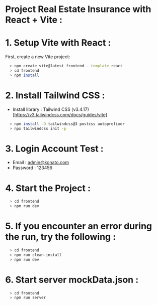 # Project Real Estate Insurance with React + Vite :

# 1. Setup Vite with React :

First, create a new Vite project:

```bash
  > npm create vite@latest frontend --template react
  > cd frontend
  > npm install
```

# 2. Install Tailwind CSS :

- Install library : Tailwind CSS (v3.4.17)
  [https://v3.tailwindcss.com/docs/guides/vite]

```bash
  > npm install -D tailwindcss@3 postcss autoprefixer
  > npx tailwindcss init -p
```

# 3. Login Account Test :

- Email : admin@konato.com
- Password : 123456

# 4. Start the Project :

```bash
  > cd frontend
  > npm run dev
```

# 5. If you encounter an error during the run, try the following :

```bash
  > cd frontend
  > npm run clean-install
  > npm run dev
```

# 6. Start server mockData.json :

```bash
  > cd frontend
  > npm run server
```
